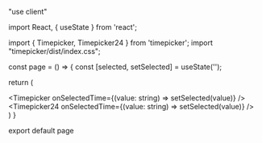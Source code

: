 "use client"

import React, { useState } from 'react';

import { Timepicker, Timepicker24 } from 'timepicker';
import "timepicker/dist/index.css";

const page = () => {
  const [selected, setSelected] = useState('');

  return (
    <div className="container mx-auto">
      <Timepicker onSelectedTime={(value: string) => setSelected(value)} />
      <Timepicker24 onSelectedTime={(value: string) => setSelected(value)} />
    </div>
  )
}

export default page